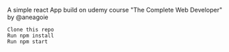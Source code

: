 A simple react App build on udemy course "The Complete Web Developer" by @aneagoie



    Clone this repo
    Run npm install
    Run npm start
